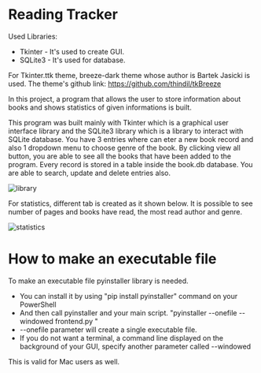 # Reading Tracker 

Used Libraries: 
* Tkinter - It's used to create GUI.
* SQLite3 - It's used for database. 

For Tkinter.ttk theme, breeze-dark theme whose author is Bartek Jasicki is used. The theme's github link: https://github.com/thindil/tkBreeze

In this project, a program that allows the user to store information about books and shows statistics of given informations is built. 

This program was built mainly with Tkinter which is a graphical user interface library and the SQLite3 library which is a library to interact with SQLite database. You have 3 entries where can eter a new book record and also 1 dropdown menu to choose genre of the book. By clicking view all button, you are able to see all the books that have been added to the program. Every record is stored in a table inside the book.db database. You are able to search, update and delete entries also. 

![library](https://user-images.githubusercontent.com/78566362/110482478-c2e60a80-80f9-11eb-85ea-c6f63f3a0f78.png)

For statistics, different tab is created as it shown below. It is possible to see number of pages and books have read, the most read author and genre. 

![statistics](https://user-images.githubusercontent.com/78566362/110482495-c5e0fb00-80f9-11eb-8ecb-0885fc8b9b50.png)

# How to make an executable file 

To make an executable file pyinstaller library is needed. 
* You can install it by using "pip install pyinstaller" command on your PowerShell
* And then call pyinstaller and your main script.  "pyinstaller --onefile --windowed frontend.py "
* --onefile parameter will create a single executable file. 
* If you do not want a terminal, a command line displayed on the background of your GUI, specify another parameter called --windowed

This is valid for Mac users as well. 
